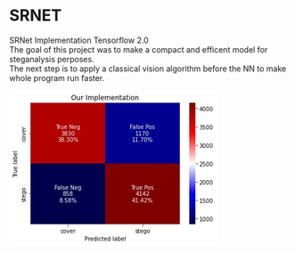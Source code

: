 # SRNET
SRNet Implementation Tensorflow 2.0 <br />
The goal of this project was to make a compact and efficent model for steganalysis perposes.<br />
The next step is to apply a classical vision algorithm before the NN to make whole program run faster.

![confusion matrix](https://github.com/nick-leman/SRNET/blob/main/confusion%20matrix.jpg?raw=true)


